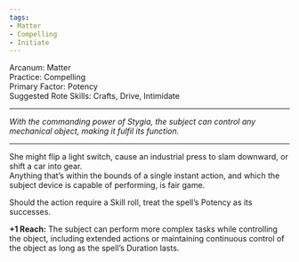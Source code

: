 ```yaml
---
tags:
- Matter
- Compelling
- Initiate
---
```


Arcanum: Matter\
Practice: Compelling\
Primary Factor: Potency\
Suggested Rote Skills: Crafts, Drive, Intimidate

---

_With the commanding power of Stygia, the subject can control any mechanical object, making it fulfil its function._

---

She might flip a light switch, cause an industrial press to slam downward, or shift a car into gear.\
Anything that’s within the bounds of a single instant action, and which the subject device is capable of performing, is fair game.

Should the action require a Skill roll, treat the spell’s Potency as its successes.

**+1 Reach:** The subject can perform more complex tasks while controlling the object, including extended actions or maintaining continuous control of the object as long as the spell’s Duration lasts.